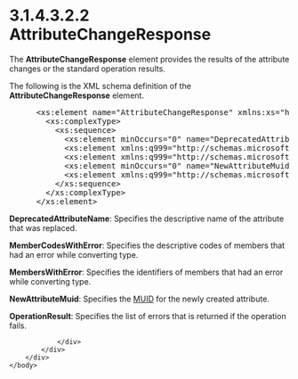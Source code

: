 <html dir="LTR" xmlns:mshelp="http://msdn.microsoft.com/mshelp" xmlns:ddue="http://ddue.schemas.microsoft.com/authoring/2003/5" xmlns:xlink="http://www.w3.org/1999/xlink" xmlns:tool="http://www.microsoft.com/tooltip">
    <head>
        <meta http-equiv="Content-Type" content="text/html; CHARSET=utf-8"></meta>
        <meta name="save" content="history"></meta>
        <title>3.1.4.3.2.2 AttributeChangeResponse</title>
        <xml>
            <mshelp:toctitle title="3.1.4.3.2.2 AttributeChangeResponse"></mshelp:toctitle>
            <mshelp:rltitle title="[MS-SSMDSWS-15]: AttributeChangeResponse"></mshelp:rltitle>
            <mshelp:keyword index="A" term="ecc7f5ed-ff21-43e0-9da7-1010536717e7"></mshelp:keyword>
            <mshelp:attr name="DCSext.ContentType" value="open specification"></mshelp:attr>
            <mshelp:attr name="AssetID" value="ecc7f5ed-ff21-43e0-9da7-1010536717e7"></mshelp:attr>
            <mshelp:attr name="TopicType" value="kbRef"></mshelp:attr>
            <mshelp:attr name="DCSext.Title" value="[MS-SSMDSWS-15]: AttributeChangeResponse" />
        </xml>
    </head>
    <body>
        <div id="header">
            <h1 class="heading">3.1.4.3.2.2 AttributeChangeResponse</h1>
        </div>
        <div id="mainSection">
            <div id="mainBody">
                <div id="allHistory" class="saveHistory"></div>
                <div id="sectionSection0" class="section" name="collapseableSection">
                    

<p>The <b>AttributeChangeResponse</b> element provides the
results of the attribute changes or the standard operation results.</p>

<p>The following is the XML schema definition of the <b>AttributeChangeResponse</b>
element.</p>

<dl>
<dd>
<div><pre> &lt;xs:element name=&quot;AttributeChangeResponse&quot; xmlns:xs=&quot;http://www.w3.org/2001/XMLSchema&quot;&gt;
   &lt;xs:complexType&gt;
     &lt;xs:sequence&gt;
       &lt;xs:element minOccurs=&quot;0&quot; name=&quot;DeprecatedAttributeName&quot; nillable=&quot;true&quot; type=&quot;xs:string&quot; /&gt;
       &lt;xs:element xmlns:q999=&quot;http://schemas.microsoft.com/2003/10/Serialization/Arrays&quot; minOccurs=&quot;0&quot; name=&quot;MemberCodesWithError&quot; nillable=&quot;true&quot; type=&quot;q999:ArrayOfstring&quot; /&gt;
       &lt;xs:element xmlns:q999=&quot;http://schemas.microsoft.com/sqlserver/masterdataservices/2009/09&quot; minOccurs=&quot;0&quot; name=&quot;MembersWithError&quot; nillable=&quot;true&quot; type=&quot;q999:ArrayOfMemberIdentifier&quot; /&gt;
       &lt;xs:element minOccurs=&quot;0&quot; name=&quot;NewAttributeMuid&quot; type=&quot;ser:guid&quot; /&gt;
       &lt;xs:element xmlns:q999=&quot;http://schemas.microsoft.com/sqlserver/masterdataservices/2009/09&quot; minOccurs=&quot;0&quot; name=&quot;OperationResult&quot; nillable=&quot;true&quot; type=&quot;q999:OperationResult&quot; /&gt;
     &lt;/xs:sequence&gt;
   &lt;/xs:complexType&gt;
 &lt;/xs:element&gt;
</pre></div>
</dd></dl>

<p><b>DeprecatedAttributeName</b>: Specifies the
descriptive name of the attribute that was replaced.</p>

<p><b>MemberCodesWithError</b>: Specifies the
descriptive codes of members that had an error while converting type.</p>

<p><b>MembersWithError</b>: Specifies the identifiers of
members that had an error while converting type.</p>

<p><b>NewAttributeMuid</b>: Specifies the <a href="ad350219-f30b-4bac-99e5-6477986f9a7a.html#gt_2bd35dd1-142e-4a80-9ac8-cd7ea05de566">MUID</a> for the newly created
attribute.</p>

<p><b>OperationResult</b>: Specifies the list of errors
that is returned if the operation fails.</p>


                </div>
            </div>
        </div>
    </body>
</html>